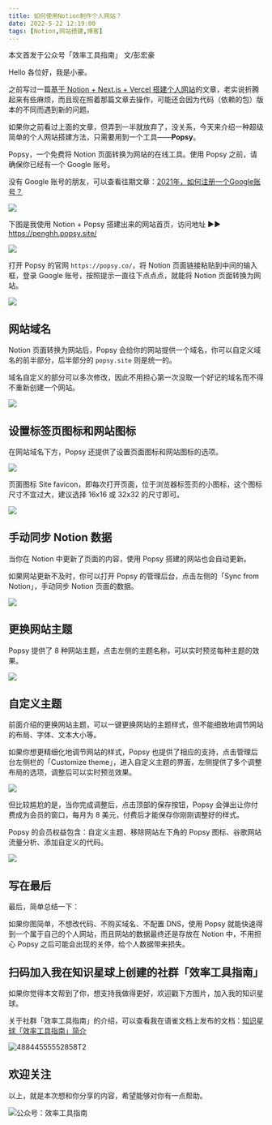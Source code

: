 ```yaml
---
title: 如何使用Notion制作个人网站？                                 
date: 2022-5-22 12:19:00                 
tags: [Notion,网站搭建,博客]                                                             
--- 
```


本文首发于公众号「效率工具指南」
文/彭宏豪    

Hello 各位好，我是小豪。   

之前写过一篇[基于 Notion + Next.js + Vercel 搭建个人网站](https://mp.weixin.qq.com/s?__biz=MzAxMjY0NTY5OA==&mid=2649911025&idx=1&sn=9b849dbaf03a6407b6ebd533d0fb6f87&chksm=83a86adcb4dfe3ca54a324d6c784c2f9fa8e5ba6061a33f4da804ddfc3a86f8019922c7449ec&scene=21#wechat_redirect)的文章，老实说折腾起来有些麻烦，而且现在照着那篇文章去操作，可能还会因为代码（依赖的包）版本的不同而遇到新的问题。  

如果你之前看过上面的文章，但弄到一半就放弃了，没关系，今天来介绍一种超级简单的个人网站搭建方法，只需要用到一个工具——**Popsy**。   

Popsy，一个免费将 Notion 页面转换为网站的在线工具。使用 Popsy 之前，请确保你已经有一个 Google 账号。

没有 Google 账号的朋友，可以查看往期文章：[2021年，如何注册一个Google账号？](https://mp.weixin.qq.com/s?__biz=MzAxMjY0NTY5OA==&mid=2649912873&idx=1&sn=7a11acaec4173d7a9501359b4aa5d524&chksm=83a87204b4dffb12a3b1e058dbddbba43e293dcef288db6391927660bac6aca610c62f21e9f8&token=201204900&lang=zh_CN#rd)      

![](https://img.penghh.fun/2022/05/22/16531882183970.jpg)

下图是我使用 Notion + Popsy 搭建出来的网站首页，访问地址 ▶▶ https://penghh.popsy.site/    

![](https://img.penghh.fun/2022/05/22/16531874725550.jpg)

打开 Popsy 的官网 `https://popsy.co/`，将 Notion 页面链接粘贴到中间的输入框，登录 Google 账号，按照提示一直往下点点点，就能将 Notion 页面转换为网站。   

![](https://img.penghh.fun/2022/05/22/16531896808461.jpg)

## 网站域名  

Notion 页面转换为网站后，Popsy 会给你的网站提供一个域名，你可以自定义域名的前半部分，后半部分的 `popsy.site` 则是统一的。    

域名自定义的部分可以多次修改，因此不用担心第一次没取一个好记的域名而不得不重新创建一个网站。      

![](https://img.penghh.fun/2022/05/22/16531899027089.jpg)

## 设置标签页图标和网站图标

在网站域名下方，Popsy 还提供了设置页面图标和网站图标的选项。  

![](https://img.penghh.fun/2022/05/22/16531913208537.jpg)


页面图标 Site favicon，即每次打开页面，位于浏览器标签页的小图标，这个图标尺寸不宜过大，建议选择 16x16 或 32x32 的尺寸即可。   

![](https://img.penghh.fun/2022/05/22/16531916541821.jpg)

## 手动同步 Notion 数据  

当你在 Notion 中更新了页面的内容，使用 Popsy 搭建的网站也会自动更新。    

如果网站更新不及时，你可以打开 Popsy 的管理后台，点击左侧的「Sync from Notion」，手动同步 Notion 页面的数据。        

![](https://img.penghh.fun/2022/05/22/16531902326402.jpg)


## 更换网站主题

Popsy 提供了 8 种网站主题，点击左侧的主题名称，可以实时预览每种主题的效果。    

![](https://img.penghh.fun/2022/05/22/16531893830451.jpg)

## 自定义主题

前面介绍的更换网站主题，可以一键更换网站的主题样式，但不能细致地调节网站的布局、字体、文本大小等。  

如果你想更精细化地调节网站的样式，Popsy 也提供了相应的支持，点击管理后台左侧栏的「Customize theme」，进入自定义主题的界面，左侧提供了多个调整布局的选项，调整后可以实时预览效果。

![](https://img.penghh.fun/2022/05/22/16531918152716.jpg)

但比较尴尬的是，当你完成调整后，点击顶部的保存按钮，Popsy 会弹出让你付费成为会员的窗口，每月为 8 美元，付费后才能保存你刚刚调整好的样式。 

Popsy 的会员权益包含：自定义主题、移除网站左下角的 Popsy 图标、谷歌网站流量分析、添加自定义的代码。    

![](https://img.penghh.fun/2022/05/22/16531923224767.jpg)

## 写在最后

最后，简单总结一下：   

如果你图简单，不想改代码、不购买域名、不配置 DNS，使用 Popsy 就能快速得到一个属于自己的个人网站，而且网站的数据最终还是存放在 Notion 中，不用担心 Popsy 之后可能会出现的关停，给个人数据带来损失。  

## 扫码加入我在知识星球上创建的社群「效率工具指南」  

如果你觉得本文帮到了你，想支持我做得更好，欢迎戳下方图片，加入我的知识星球。     

关于社群「效率工具指南」的介绍，可以查看我在语雀文档上发布的文档：[知识星球「效率工具指南」简介](https://www.yuque.com/penghonghao/af0aai/glwrg2dl0dqlegi6?singleDoc#)    

![48844555552858T2](https://img.penghh.fun/2023/03/25/48844555552858t2.JPG)   

## 欢迎关注     

以上，就是本次想和你分享的内容，希望能够对你有一点帮助。     

![公众号：效率工具指南](https://img.penghh.fun/2021/05/28/gong-zhong-hao-wei-bu-er-wei-ma-dailogo.png)     